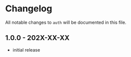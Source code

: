 # Changelog

All notable changes to `auth` will be documented in this file.

## 1.0.0 - 202X-XX-XX

- initial release
